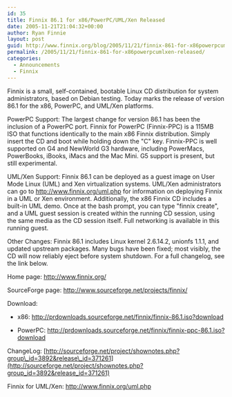 ```yaml
---
id: 35
title: Finnix 86.1 for x86/PowerPC/UML/Xen Released
date: 2005-11-21T21:04:32+00:00
author: Ryan Finnie
layout: post
guid: http://www.finnix.org/blog/2005/11/21/finnix-861-for-x86powerpcumlxen-released/
permalink: /2005/11/21/finnix-861-for-x86powerpcumlxen-released/
categories:
  - Announcements
  - Finnix
---
```

Finnix is a small, self-contained, bootable Linux CD distribution for system administrators, based on Debian testing. Today marks the release of version 86.1 for the x86, PowerPC, and UML/Xen platforms. 

PowerPC Support: The largest change for version 86.1 has been the inclusion of a PowerPC port. Finnix for PowerPC (Finnix-PPC) is a 115MB ISO that functions identically to the main x86 Finnix distribution. Simply insert the CD and boot while holding down the "C" key. Finnix-PPC is well supported on G4 and NewWorld G3 hardware, including PowerMacs, PowerBooks, iBooks, iMacs and the Mac Mini. G5 support is present, but still experimental. 

UML/Xen Support: Finnix 86.1 can be deployed as a guest image on User Mode Linux (UML) and Xen virtualization systems. UML/Xen administrators can go to http://www.finnix.org/uml.php for information on deploying Finnix in a UML or Xen environment. Additionally, the x86 Finnix CD includes a built-in UML demo. Once at the bash prompt, you can type "finnix create", and a UML guest session is created within the running CD session, using the same media as the CD session itself. Full networking is available in this running guest. 

Other Changes: Finnix 86.1 includes Linux kernel 2.6.14.2, unionfs 1.1.1, and updated upstream packages. Many bugs have been fixed; most visibly, the CD will now reliably eject before system shutdown. For a full changelog, see the link below. 

Home page: <http://www.finnix.org/>
  
SourceForge page: <http://www.sourceforge.net/projects/finnix/>
  
Download:
  
* x86: <http://prdownloads.sourceforge.net/finnix/finnix-86.1.iso?download>
  
* PowerPC: <http://prdownloads.sourceforge.net/finnix/finnix-ppc-86.1.iso?download>
  
ChangeLog: [http://sourceforge.net/project/shownotes.php?group\_id=3892&release\_id=371261](http://sourceforge.net/project/shownotes.php?group_id=3892&release_id=371261)
  
Finnix for UML/Xen: <http://www.finnix.org/uml.php>

